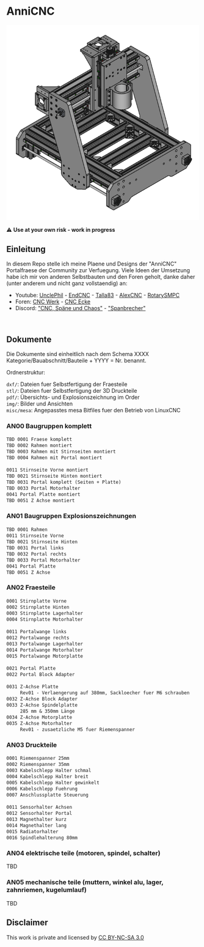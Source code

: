 # AnniCNC

![AN000001 AnniCNC komplett thumbnail](img/AN000001%20AnniCNC%20komplett_tn.png)
 
 
:warning: **Use at your own risk - work in progress**

## Einleitung


In diesem Repo stelle ich meine Plaene und Designs der "AnniCNC" Portalfraese der Community zur Verfuegung.
Viele Ideen der Umsetzung habe ich mir von anderen Selbstbauten und den Foren geholt, danke daher (unter 
anderem und nicht ganz vollstaendig) an:


- Youtube: [UnclePhil](https://www.youtube.com/c/UnclePhil) - [EndCNC](https://www.youtube.com/c/SebastianEnd) - [Talla83](https://www.youtube.com/user/talla83) - [AlexCNC](https://www.youtube.com/c/AlexCNC) - [RotarySMPC](https://www.youtube.com/c/RotarySMP)
- Foren: [CNC Werk](https://cncwerk.de/forum/) - [CNC Ecke](https://www.cncecke.de/forum/forum.php)
- Discord: ["CNC, Späne und Chaos"](https://discord.gg/AsD3zVaeg5) - ["Spanbrecher"](https://discord.gg/Vr6PEbVU)


<p><br>


## Dokumente

Die Dokumente sind einheitlich nach dem Schema XXXX Kategorie/Bauabschnitt/Bauteile + YYYY = Nr. benannt.

Ordnerstruktur:

`dxf/`: Dateien fuer Selbstfertigung der Fraesteile<br>
`stl/`: Dateien fuer Selbstfertigung der 3D Druckteile<br>
`pdf/`: Übersichts- und Explosionszeichnung im Order<br>
`img/`: Bilder und Ansichten<br>
`misc/mesa`: Angepasstes mesa Bitfiles fuer den Betrieb von LinuxCNC<br>

### AN00 Baugruppen komplett

	TBD 0001 Fraese komplett
	TBD 0002 Rahmen montiert
	TBD 0003 Rahmen mit Stirnseiten montiert
	TBD 0004 Rahmen mit Portal montiert

	0011 Stirnseite Vorne montiert
	TBD 0021 Stirnseite Hinten montiert
	TBD 0031 Portal komplett (Seiten + Platte)
	TBD 0033 Portal Motorhalter
	0041 Portal Platte montiert
	TBD 0051 Z Achse montiert

### AN01 Baugruppen Explosionszeichnungen

	TBD 0001 Rahmen
	0011 Stirnseite Vorne
	TBD 0021 Stirnseite Hinten
	TBD 0031 Portal links
	TBD 0032 Portal rechts
	TBD 0033 Portal Motorhalter
	0041 Portal Platte
	TBD 0051 Z Achse

### AN02 Fraesteile

	0001 Stirnplatte Vorne
	0002 Stirnplatte Hinten
	0003 Stirnplatte Lagerhalter
	0004 Stirnplatte Motorhalter

	0011 Portalwange links
	0012 Portalwange rechts
	0013 Portalwange Lagerhalter
	0014 Portalwange Motorhalter
	0015 Portalwange Motorplatte

	0021 Portal Platte
	0022 Portal Block Adapter

	0031 Z-Achse Platte
	     Rev01 - Verlaengerung auf 380mm, Sackloecher fuer M6 schrauben
	0032 Z-Achse Block Adapter
	0033 Z-Achse Spindelplatte
	     285 mm & 350mm Länge
	0034 Z-Achse Motorplatte
	0035 Z-Achse Motorhalter
	     Rev01 - zusaetzliche M5 fuer Riemenspanner

### AN03 Druckteile

	0001 Riemenspanner 25mm
	0002 Riemenspanner 35mm
	0003 Kabelschlepp Halter schmal
	0004 Kabelschlepp Halter breit
	0005 Kabelschlepp Halter gewinkelt
	0006 Kabelschlepp Fuehrung
	0007 Anschlussplatte Steuerung

	0011 Sensorhalter Achsen
	0012 Sensorhalter Portal
	0013 Magnethalter kurz
	0014 Magnethalter lang
	0015 Radiatorhalter
	0016 Spindlehalterung 80mm

### AN04 elektrische teile (motoren, spindel, schalter)

TBD

### AN05 mechanische teile (muttern, winkel alu, lager, zahnriemen, kugelumlauf)

TBD


## Disclaimer

This work is private and licensed by [CC BY-NC-SA 3.0](https://creativecommons.org/licenses/by-nc-sa/3.0/)<p>





